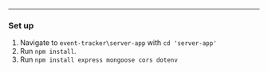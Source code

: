 
---
### Set up

1. Navigate to `event-tracker\server-app` with `cd 'server-app'`
2. Run `npm install`.
3. Run `npm install express mongoose cors dotenv`
